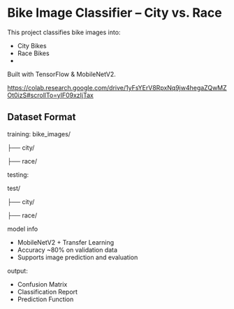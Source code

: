 # Bike Image Classifier – City vs. Race
This project classifies bike images into:
- City Bikes
- Race Bikes
- 
Built with TensorFlow & MobileNetV2.

https://colab.research.google.com/drive/1yFsYErV8RpxNq9jw4hegaZQwMZOt0izS#scrollTo=yIF09xzIjTax

##  Dataset Format
training:
bike_images/

├── city/

├── race/

testing:

test/

├── city/

├── race/

model info

- MobileNetV2 + Transfer Learning
- Accuracy ~80% on validation data
- Supports image prediction and evaluation

output:

- Confusion Matrix
- Classification Report
- Prediction Function

